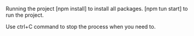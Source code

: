 Running the project
[npm install] to install all packages.
[npm tun start] to run the project.

Use ctrl+C command to stop the process when you need to.